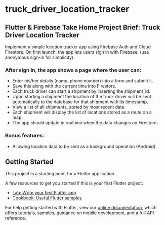 # truck_driver_location_tracker

## Flutter & Firebase Take Home Project Brief: Truck Driver Location Tracker

Implement a simple location tracker app using Firebase Auth and Cloud Firestore.
On first launch, the app lets users sign in with Firebase. (use anonymous sign-in for simplicity).

### After sign in, the app shows a page where the user can:
* Enter his/her details (name, phone number) into a form and submit it.
* Save this along with the current time into Firestore.
* Each truck driver can start a shipment by inserting the shipment_id.
* Upon starting a shipment the location of the truck driver will be sent automatically to the database for that shipment with its timestamp.
* View a list of all shipments, sorted by most recent date.
* Each shipment will display the list of locations stored as a route on a map.
* The app should update in realtime when the data changes on Firestore.
### Bonus features:
* Allowing location data to be sent as a background operation (Android).

## Getting Started

This project is a starting point for a Flutter application.

A few resources to get you started if this is your first Flutter project:

- [Lab: Write your first Flutter app](https://flutter.dev/docs/get-started/codelab)
- [Cookbook: Useful Flutter samples](https://flutter.dev/docs/cookbook)

For help getting started with Flutter, view our
[online documentation](https://flutter.dev/docs), which offers tutorials,
samples, guidance on mobile development, and a full API reference.
